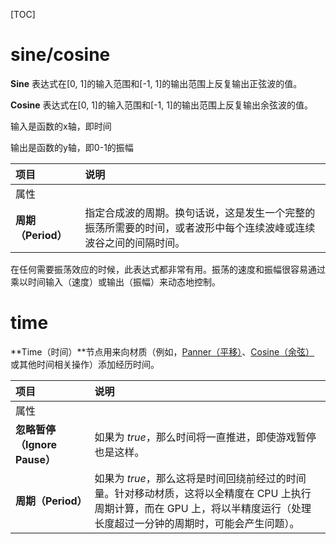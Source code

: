[TOC]

# sine/cosine

**Sine** 表达式在[0, 1]的输入范围和[-1, 1]的输出范围上反复输出正弦波的值。

**Cosine** 表达式在[0, 1]的输入范围和[-1, 1]的输出范围上反复输出余弦波的值。

输入是函数的x轴，即时间

输出是函数的y轴，即0-1的振幅

| 项目               | 说明                                                         |
| :----------------- | :----------------------------------------------------------- |
| 属性               |                                                              |
| **周期（Period）** | 指定合成波的周期。换句话说，这是发生一个完整的振荡所需要的时间，或者波形中每个连续波峰或连续波谷之间的间隔时间。 |

在任何需要振荡效应的时候，此表达式都非常有用。振荡的速度和振幅很容易通过乘以时间输入（速度）或输出（振幅）来动态地控制。

# time

 **Time（时间）**节点用来向材质（例如，[Panner（平移）](https://docs.unrealengine.com/4.27/zh-CN/RenderingAndGraphics/Materials/ExpressionReference/Coordinates#panner)、[Cosine（余弦）](https://docs.unrealengine.com/4.27/zh-CN/RenderingAndGraphics/Materials/ExpressionReference/Math#cosine) 或其他时间相关操作）添加经历时间。

| 项目                         | 说明                                                         |
| :--------------------------- | :----------------------------------------------------------- |
| 属性                         |                                                              |
| **忽略暂停（Ignore Pause）** | 如果为 *true*，那么时间将一直推进，即使游戏暂停也是这样。    |
| **周期（Period）**           | 如果为 *true*，那么这将是时间回绕前经过的时间量。针对移动材质，这将以全精度在 CPU 上执行周期计算，而在 GPU 上，将以半精度运行（处理长度超过一分钟的周期时，可能会产生问题）。 |